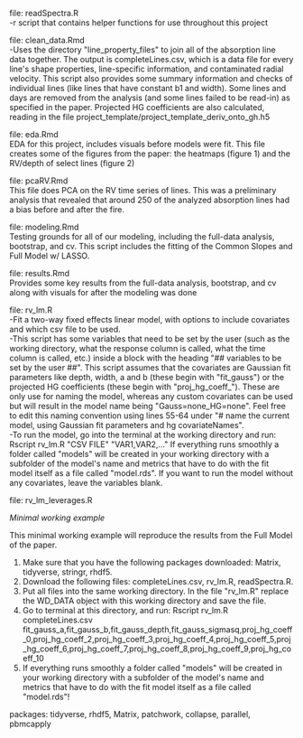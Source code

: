 file: readSpectra.R <br>
 -r script that contains helper functions for use throughout this project

file: clean_data.Rmd <br>
-Uses the directory "line_property_files" to join all of the absorption line data together. The output is completeLines.csv, which is a data file for every line's shape properties, line-specific information, and contaminated radial velocity. This script also provides some summary information and checks of individual lines (like lines that have constant b1 and width). Some lines and days are removed from the analysis (and some lines failed to be read-in) as specified in the paper. Projected HG coefficients are also calculated, reading in the file project_template/project_template_deriv_onto_gh.h5
	
file: eda.Rmd <br>
    EDA for this project, includes visuals before models were fit. This file creates some of the figures from the paper: the heatmaps (figure 1) and the RV/depth of select lines (figure 2)

file: pcaRV.Rmd <br>
    This file does PCA on the RV time series of lines. This was a preliminary analysis that revealed that around 250 of the analyzed absorption lines had a bias before and after the fire.

file: modeling.Rmd <br>
    Testing grounds for all of our modeling, including the full-data analysis, bootstrap, and cv. This script includes the fitting of the Common Slopes and Full Model w/ LASSO.

file: results.Rmd <br>
    Provides some key results from the full-data analysis, bootstrap, and cv along with visuals for after the modeling was done
		
file: rv_lm.R <br>
-Fit a two-way fixed effects linear model, with options to include covariates and which csv file to be used. <br> 
-This script has some variables that need to be set by the user (such as the working directory, what the response column is called, what the time column is called, etc.) inside a block with the heading "## variables to be set by the user ##". This script assumes that the covariates are Gaussian fit parameters like depth, width, a and b (these begin with "fit_gauss") or the projected HG coefficients (these begin with "proj_hg_coeff_"). These are only use for naming the model, whereas any custom covariates can be used but will result in the model name being "Gauss=none_HG=none". Feel free to edit this naming convention using lines 55-64 under "# name the current model, using Gaussian fit parameters and hg covariateNames". <br>
-To run the model, go into the terminal at the working directory and run: Rscript rv_lm.R "CSV FILE" "VAR1,VAR2,..." If everything runs smoothly a folder called "models" will be created in your working directory with a subfolder of the model's name and metrics that have to do with the fit model itself as a file called "model.rds".  If you want to run the model without any covariates, leave the variables blank.
	
file: rv_lm_leverages.R <br>


*Minimal working example*

This minimal working example will reproduce the results from the Full Model of the paper.

1. Make sure that you have the following packages downloaded: Matrix, tidyverse, stringr, rhdf5.
2. Download the following files: completeLines.csv, rv_lm.R, readSpectra.R.
3. Put all files into the same working directory. In the file "rv_lm.R" replace the WD_DATA object with this working directory and save the file.
4. Go to terminal at this directory, and run: Rscript rv_lm.R completeLines.csv fit_gauss_a,fit_gauss_b,fit_gauss_depth,fit_gauss_sigmasq,proj_hg_coeff_0,proj_hg_coeff_2,proj_hg_coeff_3,proj_hg_coeff_4,proj_hg_coeff_5,proj_hg_coeff_6,proj_hg_coeff_7,proj_hg_coeff_8,proj_hg_coeff_9,proj_hg_coeff_10
5. If everything runs smoothly a folder called "models" will be created in your working directory with a subfolder of the model's name and metrics that have to do with the fit model itself as a file called "model.rds"!

packages: tidyverse, rhdf5, Matrix, patchwork, collapse, parallel, pbmcapply